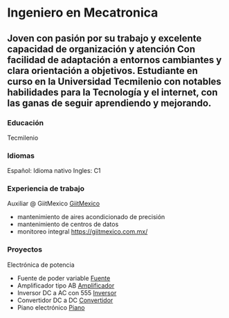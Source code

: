 # Ingeniero en Mecatronica
## Joven con pasión por su trabajo y excelente capacidad de organización y atención Con facilidad de adaptación a entornos cambiantes y clara orientación a objetivos. Estudiante en curso en la Universidad Tecmilenio con notables habilidades para la Tecnología y el internet, con las ganas de seguir aprendiendo y mejorando.

### Educación
Tecmilenio

### Idiomas
Español: Idioma nativo
Ingles: C1

### Experiencia de trabajo
Auxiliar @ GiitMexico
[GiitMexico](/assets/img/giit.png)
- mantenimiento de aires acondicionado de precisión
- mantenimiento de centros de datos
- monitoreo integral
https://giitmexico.com.mx/

### Proyectos
Electrónica de potencia
- Fuente de poder variable
[Fuente](/assets/img/fuente.png)
- Amplificador tipo AB
[Amplificador](/assets/img/amplificador.png)
- Inversor DC a AC con 555
[Inversor](/assets/img/inversor.png)
- Convertidor DC a DC
[Convertidor](/assets/img/convertidor.png)
- Piano electrónico
[Piano](/assets/img/piano.png)
